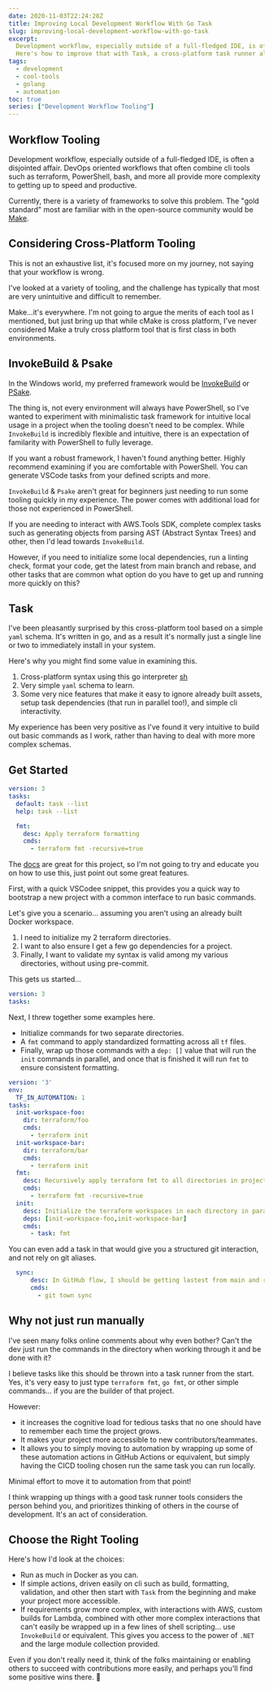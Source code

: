 ```yaml
---
date: 2020-11-03T22:24:28Z
title: Improving Local Development Workflow With Go Task
slug: improving-local-development-workflow-with-go-task
excerpt:
  Development workflow, especially outside of a full-fledged IDE, is often a disjointed affair.
  Here's how to improve that with Task, a cross-platform task runner alternative to Make.
tags:
  - development
  - cool-tools
  - golang
  - automation
toc: true
series: ["Development Workflow Tooling"]
---
```


## Workflow Tooling

Development workflow, especially outside of a full-fledged IDE, is often a disjointed affair.
DevOps oriented workflows that often combine cli tools such as terraform, PowerShell, bash, and more all provide more complexity to getting up to speed and productive.

Currently, there is a variety of frameworks to solve this problem.
The "gold standard" most are familiar with in the open-source community would be [Make](https://www.gnu.org/software/make/manual/make.html).

## Considering Cross-Platform Tooling

This is not an exhaustive list, it's focused more on my journey, not saying that your workflow is wrong.

I've looked at a variety of tooling, and the challenge has typically that most are very unintuitive and difficult to remember.

Make...it's everywhere. I'm not going to argue the merits of each tool as I mentioned, but just bring up that while cMake is cross platform, I've never considered Make a truly cross platform tool that is first class in both environments.

## InvokeBuild & Psake

In the Windows world, my preferred framework would be [InvokeBuild](https://github.com/nightroman/Invoke-Build) or [PSake](https://github.com/psake/psake).

The thing is, not every environment will always have PowerShell, so I've wanted to experiment with minimalistic task framework for intuitive local usage in a project when the tooling doesn't need to be complex.
While `InvokeBuild` is incredibly flexible and intuitive, there is an expectation of familarity with PowerShell to fully leverage.

If you want a robust framework, I haven't found anything better.
Highly recommend examining if you are comfortable with PowerShell.
You can generate VSCode tasks from your defined scripts and more.

`InvokeBuild` & `Psake` aren't great for beginners just needing to run some tooling quickly in my experience.
The power comes with additional load for those not experienced in PowerShell.

If you are needing to interact with AWS.Tools SDK, complete complex tasks such as generating objects from parsing AST (Abstract Syntax Trees) and other, then I'd lead towards `InvokeBuild`.

However, if you need to initialize some local dependencies, run a linting check, format your code, get the latest from main branch and rebase, and other tasks that are common what option do you have to get up and running more quickly on this?

## Task

I've been pleasantly surprised by this cross-platform tool based on a simple `yaml` schema.
It's written in go, and as a result it's normally just a single line or two to immediately install in your system.

Here's why you might find some value in examining this.

1. Cross-platform syntax using this go interpreter [sh](https://github.com/mvdan/sh)
1. Very simple `yaml` schema to learn.
1. Some very nice features that make it easy to ignore already built assets, setup task dependencies (that run in parallel too!), and simple cli interactivity.

My experience has been very positive as I've found it very intuitive to build out basic commands as I work, rather than having to deal with more more complex schemas.

## Get Started

```yaml
version: 3
tasks:
  default: task --list
  help: task --list

  fmt:
    desc: Apply terraform formatting
    cmds:
      - terraform fmt -recursive=true
```

The [docs](https://taskfile.dev/#/usage) are great for this project, so I'm not going to try and educate you on how to use this, just point out some great features.

First, with a quick VSCodee snippet, this provides you a quick way to bootstrap a new project with a common interface to run basic commands.

Let's give you a scenario... assuming you aren't using an already built Docker workspace.

1. I need to initialize my 2 terraform directories.
1. I want to also ensure I get a few go dependencies for a project.
1. Finally, I want to validate my syntax is valid among my various directories, without using pre-commit.

This gets us started...

```yaml
version: 3
tasks:
```

Next, I threw together some examples here.

- Initialize commands for two separate directories.
- A `fmt` command to apply standardized formatting across all `tf` files.
- Finally, wrap up those commands with a `dep: []` value that will run the `init` commands in parallel, and once that is finished it will run `fmt` to ensure consistent formatting.

```yaml
version: '3'
env:
  TF_IN_AUTOMATION: 1
tasks:
  init-workspace-foo:
    dir: terraform/foo
    cmds:
      - terraform init
  init-workspace-bar:
    dir: terraform/bar
    cmds:
      - terraform init
  fmt:
    desc: Recursively apply terraform fmt to all directories in project.
    cmds:
      - terraform fmt -recursive=true
  init:
    desc: Initialize the terraform workspaces in each directory in parallel.
    deps: [init-workspace-foo,init-workspace-bar]
    cmds:
      - task: fmt
```

You can even add a task in that would give you a structured git interaction, and not rely on git aliases.

```yaml
  sync:
      desc: In GitHub flow, I should be getting lastest from main and rebasing on it so I don't fall behind
      cmds:
        - git town sync
```

## Why not just run manually

I've seen many folks online comments about why even bother?
Can't the dev just run the commands in the directory when working through it and be done with it?

I believe tasks like this should be thrown into a task runner from the start.
Yes, it's very easy to just type `terraform fmt`, `go fmt`, or other simple commands... if you are the builder of that project.

However:

- it increases the cognitive load for tedious tasks that no one should have to remember each time the project grows.
- It makes your project more accessible to new contributors/teammates.
- It allows you to simply moving to automation by wrapping up some of these automation actions in GitHub Actions or equivalent, but simply having the CICD tooling chosen run the same task you can run locally.

Minimal effort to move it to automation from that point!

I think wrapping up things with a good task runner tools considers the person behind you, and prioritizes thinking of others in the course of development.
It's an act of consideration.

## Choose the Right Tooling

Here's how I'd look at the choices:

- Run as much in Docker as you can.
- If simple actions, driven easily on cli such as build, formatting, validation, and other then start with `Task` from the beginning and make your project more accessible.
- If requirements grow more complex, with interactions with AWS, custom builds for Lambda, combined with other more complex interactions that can't easily be wrapped up in a few lines of shell scripting... use `InvokeBuild` or equivalent. This gives you access to the power of `.NET` and the large module collection provided.

Even if you don't really need it, think of the folks maintaining or enabling others to succeed with contributions more easily, and perhaps you'll find some positive wins there. 🎉
